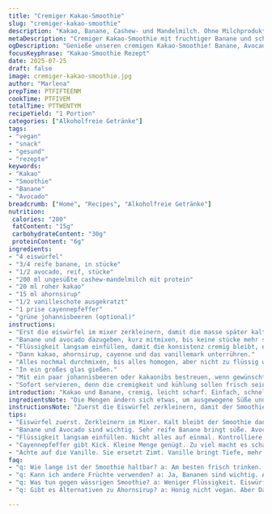 ```yaml
---
title: "Cremiger Kakao-Smoothie"
slug: "cremiger-kakao-smoothie"
description: "Kakao, Banane, Cashew- und Mandelmilch. Ohne Milchprodukte. Leicht scharf durch Cayennepfeffer. Avocado für cremige Textur. Schnell gemixt. Vanilleschote ersetzt Zimt. Ahornsirup für dezente Süße. Eiswürfel kühlen gut. Grüne Johannisbeeren als Twist. Für 1 Portion."
metaDescription: "Cremiger Kakao-Smoothie mit fruchtiger Banane und scharfer Note. Schnell zubereitet und vegan – perfekt für jede Diät."
ogDescription: "Genieße unseren cremigen Kakao-Smoothie! Banane, Avocado, ein Kick von Cayenne und grüne Johannisbeeren für die Frische."
focusKeyphrase: "Kakao-Smoothie Rezept"
date: 2025-07-25
draft: false
image: cremiger-kakao-smoothie.jpg
author: "Marlena"
prepTime: PTFIFTEENM
cookTime: PTFIVEM
totalTime: PTTWENTYM
recipeYield: "1 Portion"
categories: ["Alkoholfreie Getränke"]
tags:
- "vegan"
- "snack"
- "gesund"
- "rezepte"
keywords:
- "Kakao"
- "Smoothie"
- "Banane"
- "Avocado"
breadcrumb: ["Home", "Recipes", "Alkoholfreie Getränke"]
nutrition: 
 calories: "280"
 fatContent: "15g"
 carbohydrateContent: "30g"
 proteinContent: "6g"
ingredients:
- "4 eiswürfel"
- "3/4 reife banane, in stücke"
- "1/2 avocado, reif, stücke"
- "200 ml ungesüßte cashew-mandelmilch mit protein"
- "20 ml roher kakao"
- "15 ml ahornsirup"
- "1/2 vanilleschote ausgekratzt"
- "1 prise cayennepfeffer"
- "grüne johannisbeeren (optional)"
instructions:
- "Erst die eiswürfel im mixer zerkleinern, damit die masse später kalt bleibt."
- "Banane und avocado dazugeben, kurz mitmixen, bis keine stücke mehr sichtbar sind."
- "Flüssigkeit langsam einfüllen, damit die konsistenz cremig bleibt, nicht zu dünn."
- "Dann kakao, ahornsirup, cayenne und das vanillemark unterrühren."
- "Alles nochmal durchmixen, bis alles homogen, aber nicht zu flüssig wird."
- "In ein großes glas gießen."
- "Mit ein paar johannisbeeren oder kakaonibs bestreuen, wenn gewünscht."
- "Sofort servieren, denn die cremigkeit und kühlung sollen frisch sein."
introduction: "Kakao und Banane, cremig, leicht scharf. Einfach, schnell, vegan. Milchfrei, laktosefrei, glutenfrei – passt in viele Diäten. Avocado bringt Fett, macht sämig. Cashew und Mandelmilch geben Protein, milden Geschmack. Grüne Johannisbeeren als überraschendes Extra, säuerlich frisch. Ahornsirup ersetzt Zucker, natürlich süß. Vanille statt Zimt, anders, aber aromatisch. Cayennepfeffer für Kick. Eiswürfel sind kein Beiwerk, sorgen für die Temperatur. Nicht zu lange mixen, damit die Masse nicht zu dünn wird. Nicht zu viel Flüssigkeit für voluminöse Konsistenz. Schnell zubereitet, für Frühstück oder Snack. Keine Eier, keine Milch. Einfacher geht's kaum."
ingredientsNote: "Die Mengen ändern sich etwas, um ausgewogene Süße und Cremigkeit zu gewährleisten. Statt der üblichen Mandel-Cashewmilch kann auch eine selbstgemachte Variante zum Einsatz kommen, etwa Cashew und Mandel grob gemixt mit Wasser, um noch mehr natürliches Aroma zu erhalten. Vanille bringt mehr Tiefe als das übliche Zimt, schmeckt süß und rund. Die Banane sollte sehr reif sein, dann entfaltet sie maximale Süße und Bindekraft. Avocado sorgt für die sämige Konsistenz, die bei einem Smoothie wichtig ist, damit er nicht wässrig wirkt. Ahornsirup ist die natürliche Süße, Honig wäre nicht vegan. Für leichte Schärfe und einen spannenden Kontrast sorgt eine Prise Cayennepfeffer. Grüne Johannisbeeren sind nur optional, aber sie geben etwas Säure, die dem Kakao gut tut und Frische reingibt."
instructionsNote: "Zuerst die Eiswürfel zerkleinern, damit der Smoothie von Anfang an kalt und dickflüssig bleibt. Dann weiche Zutaten wie Banane und Avocado in den Mixer geben. Griff zum Flüssigen, langsam zugeben, damit die Konsistenz gehalten wird, nicht zu flüssig wird – cremige Textur ist Ziel. Erst zum Schluss Kakao, Vanille, Ahornsirup und Cayenne einfüllen und kurz vermixen. Nicht zu lange mixen, sonst Luft rein – schmeckt anders, weniger dicht. In ein großes Glas füllen. Wer mag, gibt noch grüne Johannisbeeren, sie bringen kleine Säure-Stücke rein. Sofort trinken, sonst wird alles zu dick und Geschmacksveränderungen setzen ein durch den Sauerstoff und Temperatur. Kühlung bewahren für Frische und Textur. Ein Stab aus Vanilleschote statt Zimt als Deko denkbar, aber nicht verpflichtend."
tips:
- "Eiswürfel zuerst. Zerkleinern im Mixer. Kalt bleibt der Smoothie dann. Konsistenz wird cremig. Ohne Eis, wässrig. Das Ziel eins: kühl und sämig."
- "Banane und Avocado sind wichtig. Sehr reife Banane bringt süße. Avocado sorgt für Fett. Fett ist wichtig für cremige Textur. Vermeide Stückchen. Mixen bis glatt."
- "Flüssigkeit langsam einfüllen. Nicht alles auf einmal. Kontrolliere die Konsistenz. Nicht zu flüssig, nicht zu dick. Der perfekte Smoothie ist eine Balance."
- "Cayennepfeffer gibt Kick. Kleine Menge genügt. Zu viel macht es scharf. Grüne Johannisbeeren optional. Frische Zitrusnote. Gut für den Kontrast."
- "Achte auf die Vanille. Sie ersetzt Zimt. Vanille bringt Tiefe, mehr Aroma. Süß, rund, schmeckt besser. Ahornsirup als Süßung benutzen, nicht Zucker. Natürlich."
faq:
- "q: Wie lange ist der Smoothie haltbar? a: Am besten frisch trinken. Nach dem Mixen. Kühlung wichtig. Frisch genießen."
- "q: Kann ich andere Früchte verwenden? a: Ja, Bananen sind wichtig. Aber andere, wie Himbeeren? Geht auch. Flexibilität."
- "q: Was tun gegen wässrigen Smoothie? a: Weniger Flüssigkeit. Eiswürfel nicht vergessen. Zu viel mixen nicht gut. Kontrolle ist der Schlüssel."
- "q: Gibt es Alternativen zu Ahornsirup? a: Honig nicht vegan. Aber Dattelsirup oder Agavendicksaft. Süßt gut. Oder Maße verändern."

---
```

